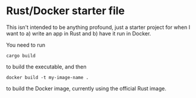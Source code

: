 Rust/Docker starter file
===============================================

This isn't intended to be anything profound, just a starter project for when I want to a) write an app in Rust and b) have it run in Docker. 

You need to run

`cargo build`

to build the executable, and then

`docker build -t my-image-name .`

to build the Docker image, currently using the official Rust image.

